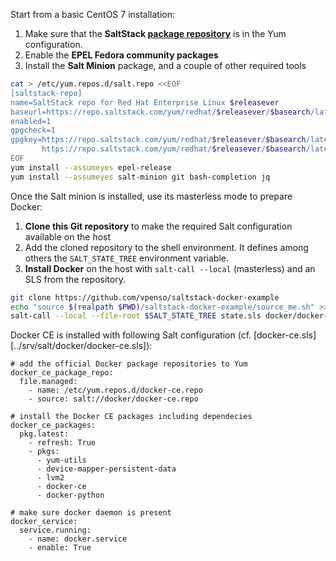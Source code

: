 
Start from a basic CentOS 7 installation:

1. Make sure that the **SaltStack [package repository][repo]** is in the Yum configuration.
2. Enable the **EPEL Fedora community packages**
3. Install the **Salt Minion** package, and a couple of other required tools

```bash
cat > /etc/yum.repos.d/salt.repo <<EOF
[saltstack-repo]
name=SaltStack repo for Red Hat Enterprise Linux $releasever
baseurl=https://repo.saltstack.com/yum/redhat/$releasever/$basearch/latest
enabled=1
gpgcheck=1
gpgkey=https://repo.saltstack.com/yum/redhat/$releasever/$basearch/latest/SALTSTACK-GPG-KEY.pub
       https://repo.saltstack.com/yum/redhat/$releasever/$basearch/latest/base/RPM-GPG-KEY-CentOS-7
EOF
yum install --assumeyes epel-release
yum install --assumeyes salt-minion git bash-completion jq 
```

[repo]: https://docs.saltstack.com/en/latest/topics/installation/rhel.html

Once the Salt minion is installed, use its masterless mode to prepare Docker:

1. **Clone this Git repository** to make the required Salt configuration available on the host
2. Add the cloned repository to the shell environment. It defines among others the `SALT_STATE_TREE` environment variable.
3. **Install Docker** on the host with `salt-call --local` (masterless) and an SLS from the repository.

```bash
git clone https://github.com/vpenso/saltstack-docker-example
echo "source $(realpath $PWD)/saltstack-docker-example/source_me.sh" >> $HOME/.bashrc && source $HOME/.bashrc
salt-call --local --file-root $SALT_STATE_TREE state.sls docker/docker-ce
```

Docker CE is installed with following Salt configuration (cf. [docker-ce.sls][../srv/salt/docker/docker-ce.sls]):

```sls
# add the official Docker package repositories to Yum
docker_ce_package_repo:
  file.managed:
    - name: /etc/yum.repos.d/docker-ce.repo
    - source: salt://docker/docker-ce.repo

# install the Docker CE packages including dependecies
docker_ce_packages:
  pkg.latest:
    - refresh: True
    - pkgs:
      - yum-utils
      - device-mapper-persistent-data
      - lvm2
      - docker-ce
      - docker-python

# make sure docker daemon is present
docker_service:
  service.running:
    - name: docker.service
    - enable: True
```
